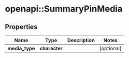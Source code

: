 # openapi::SummaryPinMedia


## Properties
Name | Type | Description | Notes
------------ | ------------- | ------------- | -------------
**media_type** | **character** |  | [optional] 


